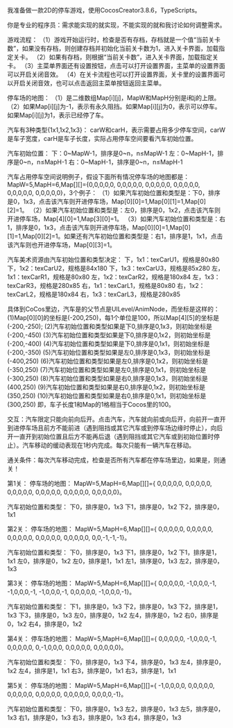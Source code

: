 我准备做一款2D的停车游戏，使用CocosCreator3.8.6，TypeScripts。

你是专业的程序员：需求能实现的就实现，不能实现的就和我讨论如何调整需求。

游戏流程：
（1）游戏开始运行时，检查是否有存档，存档就是一个值“当前关卡数”，如果没有存档，则创建存档并初始化当前关卡数为1，进入关卡界面，加载指定关卡。
（2）如果有存档，则根据“当前关卡数”，进入关卡界面，加载指定关卡。
（3）主菜单界面还有设置按钮，点击可以打开设置界面，主菜单的设置界面可以开启关闭音效。
（4）在关卡流程也可以打开设置界面，关卡里的设置界面可以开启关闭音效，也可以点击返回主菜单按钮返回主菜单。

停车场的地图：
（1）是二维数组Map[i][j]，MapW和MapH分别是i和j的上限。
（2）如果Map[i][j]为-1，表示有永久阻挡。如果Map[i][j]为0，表示可以停车。如果Map[i][j]为1，表示已经停了车。

汽车有3种类型{1x1,1x2,1x3}：
carW和carH，表示需要占用多少停车空间，carW是车子宽度，carH是车子长度，实际占用停车空间要看汽车初始位置。

汽车初始位置：
下：0~MapW-1，排序是0~n，n≤MapW-1
左：0~MapH-1，排序是0~n，n≤MapH-1
右：0~MapH-1，排序是0~n，n≤MapH-1

汽车占用停车空间说明例子，假设下面所有情况停车场的地图都是：
MapW=5,MapH=6,Map[][]={0,0,0,0,0, 0,0,0,0,0, 0,0,0,0,0, 0,0,0,0,0, 0,0,0,0,0, 0,0,0,0,0}，3个例子：
（1）如果汽车初始位置和类型是：下0，排序是0，1x3，点击该汽车则开进停车场，Map[0][0]=1,Map[0][1]=1,Map[0][2]=1。
（2）如果汽车初始位置和类型是：左0，排序是0，1x2，点击该汽车则开进停车场，Map[4][0]=1,Map[3][0]=1。
（3）如果汽车初始位置和类型是：右1，排序是0，1x3，点击该汽车则开进停车场，Map[0][0]=1,Map[0][1]=1,Map[0][2]=1。如果还有汽车初始位置和类型是：右1，排序是1，1x1，点击该汽车则也开进停车场，Map[0][3]=1。

汽车美术资源由汽车初始位置和类型决定：
下，1x1：texCarU1，规格是80x80
下，1x2：texCarU2，规格是84x180
下，1x3：texCarU3，规格是85x280
左，1x1：texCarR1，规格是80x80
左，1x2：texCarR2，规格是180x84
左，1x3：texCarR3，规格是280x85
右，1x1：texCarL1，规格是80x80
右，1x2：texCarL2，规格是180x84
右，1x3：texCarL3，规格是280x85

具体到CoCos里边，汽车是的父节点是UILevel/AnimNode，而坐标是这样的：
(1)Map[0][0]的坐标是(-200,250)，每1个单位是100，所以Map[4][5]的坐标是(-200,-250);
(2)汽车初始位置和类型如果是下0,排序是0,1x3，则初始坐标是(-200,-450)
(3)汽车初始位置和类型如果是下0,排序是0,1x2，则初始坐标是(-200,-400)
(4)汽车初始位置和类型如果是下0,排序是0,1x1，则初始坐标是(-200,-350)
(5)汽车初始位置和类型如果是左0,排序是0,1x3，则初始坐标是(-400,250)
(6)汽车初始位置和类型如果是左0,排序是0,1x2，则初始坐标是(-350,250)
(7)汽车初始位置和类型如果是左0,排序是0,1x1，则初始坐标是(-300,250)
(8)汽车初始位置和类型如果是右0,排序是0,1x3，则初始坐标是(400,250)
(9)汽车初始位置和类型如果是右0,排序是0,1x2，则初始坐标是(350,250)
(10)汽车初始位置和类型如果是右0,排序是0,1x1，则初始坐标是(300,250)
即，车子长度1和Map的1格相当于Cocos里的100。

交互：汽车限定只能向前向后开。点击汽车，汽车就向前或向后开，向前开一直开到进停车场且前方不能前进（遇到阻挡或其它汽车或到停车场边缘时停止），向后开一直开到初始位置且后方不能再后退（遇到阻挡或其它汽车或到初始位置时停止）。汽车移动的缓动表现在1秒内完成。每次只能有一辆汽车在移动。

通关条件：每次汽车移动完成，检查是否所有汽车都在停车场里边，如果是，则通关！

第1关：
停车场的地图：
MapW=5,MapH=6,Map[][]={
    0,0,0,0,0,
    0,0,0,0,0,
    0,0,0,0,0,
    0,0,0,0,0,
    0,0,0,0,0,
    0,0,0,0,0}。

汽车初始位置和类型：
下0，排序是0，1x3
下1，排序是0，1x2
下2，排序是0，1x1


第2关：
停车场的地图：
MapW=5,MapH=6,Map[][]={
    0,0,0,0,0,
    0,0,0,0,0,
    0,0,0,0,0,
    0,0,0,0,0,
    0,0,0,0,0,
    0,0,-1,-1,-1}。

汽车初始位置和类型：
下0，排序是0，1x3
下1，排序是0，1x2
下1，排序是1，1x1
左0，排序是0，1x2
左0，排序是1，1x1
左1，排序是0，1x3
左2，排序是0，1x3


第3关：
停车场的地图：
MapW=5,MapH=6,Map[][]={
    0,0,0,0,0,
    -1,0,0,0,-1,
    -1,0,0,0,-1,
    -1,0,0,0,-1,
    0,0,0,0,0,
    -1,0,0,0,-1}。

汽车初始位置和类型：
下1，排序是0，1x3
下2，排序是0，1x3
下2，排序是1，1x3
下3，排序是0，1x3
左0，排序是0，1x2
左4，排序是0，1x2
右0，排序是0，1x2
右4，排序是0，1x2


第4关：
停车场的地图：
MapW=5,MapH=6,Map[][]={
    0,0,0,0,0,
    -1,0,0,0,-1,
    0,0,0,0,0,
    0,-1,0,0,0,
    0,0,0,0,0,
    0,0,0,0,0}。

汽车初始位置和类型：
下0，排序是0，1x3
下4，排序是0，1x3
左4，排序是0，1x2
左4，排序是1，1x1
右3，排序是0，1x1
右3，排序是1，1x1


第5关：
停车场的地图：
MapW=5,MapH=6,Map[][]={
    -1,0,0,0,0,
    0,0,0,0,0,
    0,0,0,0,0,
    0,0,0,0,0,
    0,0,0,0,0,
    0,0,0,0,-1}。

汽车初始位置和类型：
下0，排序是0，1x3
左2，排序是0，1x3
左5，排序是0，1x3
右1，排序是0，1x3
右3，排序是0，1x3
右4，排序是0，1x3
